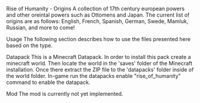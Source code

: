 Rise of Humanity - Origins
A collection of 17th century european powers and other oreintal powers such as Ottomens and Japan. The current list of origins are as follows: English, French, Spanish, German, Swede, Mamluk, Russian, and more to come!

Usage
The following section describes how to use the files presented here based on the type.

Datapack
This is a Minecraft Datapack. In order to install this pack create a minecraft world. Then locate the world in the 'saves' folder of the Minecraft installation. Once there extract the ZIP file to the 'datapacks' folder inside of the world folder. In-game run the datapacks enable "rise_of_humanity" command to enable the datapack.

Mod
The mod is currently not yet implemented.
